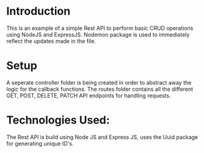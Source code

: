 # Introduction
This is an example of a simple Rest API to perform basic CRUD operations using NodeJS and ExpressJS.
Nodemon package is used to immediately reflect the updates made in the file.

# Setup
A seperate controller folder is being created in order to abstract away the logic for the callback functions.
The routes folder contains all the different GET, POST, DELETE, PATCH API endpoints for handling requests.

# Technologies Used:
The Rest API is build using Node JS and Express JS, uses the Uuid package for generating unique ID's. 

